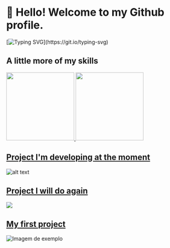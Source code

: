 # 👋 Hello! Welcome to my Github profile.

[![Typing SVG](https://readme-typing-svg.herokuapp.com?font=Fira+Code&pause=1000&width=435&lines=My+name+is+Anderson;and+my+nickname+is+%22Dr+robo%22!)](https://git.io/typing-svg)

## A little more of my skills 
<div>
<a href="https://github.com/AndersonPull">
<img height="180em" src="https://github-readme-stats.vercel.app/api/top-langs/?username=AndersonPull&layout=compact&langs_count=7&theme=dracula"/>
<img height="180em" src="https://github-readme-stats.vercel.app/api?username=AndersonPull&show_icons=true&theme=dracula&include_all_commits=true&count_private=true"/>
</div>

## [Project I'm developing at the moment](https://github.com/AndersonPull/DrRobo.Init)
![alt text](https://github.com/AndersonPull/DrRobo.Init/blob/main/Resources/ImgsBanners/mockup.png)


## [Project I will do again](https://github.com/AndersonPull/portfolio-anderson)
![](https://raw.githubusercontent.com/AndersonPull/portfolio-anderson/main/Portfolio/.imagesREADME/Captura%20de%20Tela%202022-09-20%20às%2021.49.42.png)


## [My first project](https://github.com/AndersonPull/ProjetoVagas)
![Imagem de exemplo](https://github.com/AndersonSmaug/ProjetoVagas/blob/master/ProjetoVagas/ProjetoVagas/ProjetoVagas.Android/Resources/drawable/Painel.png)
